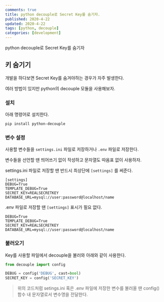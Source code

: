```yaml
---
comments: true
title: python decouple로 Secret Key를 숨기자.
published: 2020-4-22
updated: 2020-4-22
tags: [python, decouple]
categories: [development]
---
```


python decouple로 Secret Key를 숨기자



## 키 숨기기

개발을 하다보면 Secret Key를 숨겨야하는 경우가 자주 발생한다.

여러 방법이 있지만 python의 decouple 모듈을 사용해보자.

### 설치

아래 명령어로 설치한다.

```bash
pip install python-decouple
```

### 변수 설정

사용할 변수들을 `settings.ini` 파일로 저장하거나 `.env` 파일로 저장한다.

변수들을 선언할 땐 띄어쓰기 없이 작성하고 문자열도 따옴표 없이 사용하자.

settings.ini 파일로 저장할 땐 반드시 최상단에 `[settings]` 를 써준다.

```
[settings]
DEBUG=True
TEMPLATE_DEBUG=True
SECRET_KEY=REALSECRETKEY
DATABASE_URL=mysql://user:password@localhost/name
```

.env 파일로 저장할 땐 `[settings]` 표시가 필요 없다.

```
DEBUG=True
TEMPLATE_DEBUG=True
SECRET_KEY=REALSECRETKEY
DATABASE_URL=mysql://user:password@localhost/name
```

### 불러오기

Key를 사용할 파일에서 decouple을 불러와 아래와 같이 사용한다.

```python
from decouple import config

DEBUG = config('DEBUG', cast=bool)
SECRET_KEY = config('SECRET_KEY')
```

> 위의 코드처럼 setings.ini 혹은 .env 파일에 저장한 변수를 불러올 땐 config() 함수 내 문자열로서 변수명을 전달한다.

